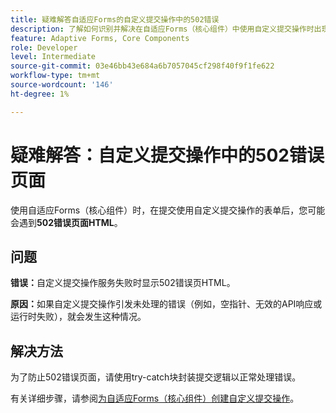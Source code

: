 ```yaml
---
title: 疑难解答自适应Forms的自定义提交操作中的502错误
description: 了解如何识别并解决在自适应Forms（核心组件）中使用自定义提交操作时出现的502错误页面。 本指南介绍常见原因（如未处理的异常），并提供解决步骤。
feature: Adaptive Forms, Core Components
role: Developer
level: Intermediate
source-git-commit: 03e46bb43e684a6b7057045cf298f40f9f1fe622
workflow-type: tm+mt
source-wordcount: '146'
ht-degree: 1%

---
```



# 疑难解答：自定义提交操作中的502错误页面

使用自适应Forms（核心组件）时，在提交使用自定义提交操作的表单后，您可能会遇到&#x200B;**502错误页面HTML**。

## 问题

**错误：**&#x200B;自定义提交操作服务失败时显示502错误页HTML。

**原因：**&#x200B;如果自定义提交操作引发未处理的错误（例如，空指针、无效的API响应或运行时失败），就会发生这种情况。

## 解决方法

为了防止502错误页面，请使用try-catch块封装提交逻辑以正常处理错误。

有关详细步骤，请参阅[为自适应Forms（核心组件）创建自定义提交操作](/help/forms/custom-submit-action-for-adaptive-forms-based-on-core-components.md)。
